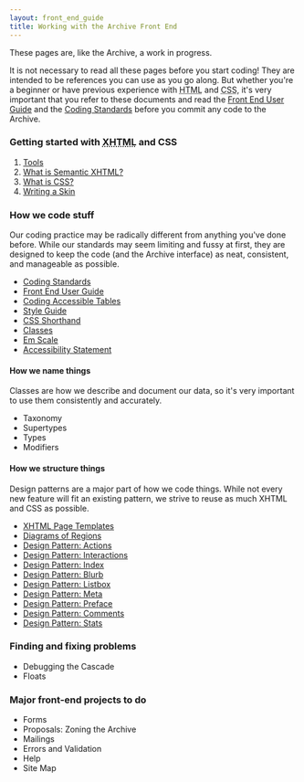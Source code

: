 ```yaml
---
layout: front_end_guide
title: Working with the Archive Front End
---
```

These pages are, like the Archive, a work in progress.

It is not necessary to read all these pages before you start coding! They are intended to be references you can use as you go along. But whether you're a beginner or have previous experience with <abbr title="HyperText Markup Language">HTML</abbr> and <abbr title="Cascading Style Sheets">CSS</abbr>, it's very important that you refer to these documents and read the [Front End User Guide](front-end-user-guide) and the [Coding Standards](coding-standards) before you commit any code to the Archive.

### Getting started with <abbr title="eXtensible HyperText Markup Language">XHTML</abbr> and CSS

1.  [Tools](tools)
2.  [What is Semantic XHTML?](semantic-xhtml)
3.  [What is CSS?](css)
4.  [Writing a Skin](writing-a-skin)
				
### How we code stuff

Our coding practice may be radically different from anything you've done before. While our standards may seem limiting and fussy at first, they are designed to keep the code (and the Archive interface) as neat, consistent, and manageable as possible.

* [Coding Standards](coding-standards)
* [Front End User Guide](front-end-user-guide)
* [Coding Accessible Tables](coding-accessible-tables)
* [Style Guide](style-guide)
* [CSS Shorthand](css-shorthand)
* [Classes](classes)
* [Em Scale](em-scale)
* [Accessibility Statement](accessibility-statement)

#### How we name things

Classes are how we describe and document our data, so it's very important to use them consistently and accurately.

* Taxonomy
* Supertypes
* Types
* Modifiers

#### How we structure things

Design patterns are a major part of how we code things. While not every new feature will fit an existing pattern, we strive to reuse as much XHTML and CSS as possible. 

* [XHTML Page Templates](patterns-xhtml-page-templates)
* [Diagrams of Regions](patterns-regions)
* [Design Pattern: Actions](patterns-actions)
* [Design Pattern: Interactions](patterns-interactions)
* [Design Pattern: Index](patterns-index)
* [Design Pattern: Blurb](patterns-blurb)
* [Design Pattern: Listbox](patterns-listbox)
* [Design Pattern: Meta](patterns-meta)
* [Design Pattern: Preface](patterns-preface)
* [Design Pattern: Comments](patterns-comments)
* [Design Pattern: Stats](patterns-stats)

### Finding and fixing problems

* Debugging the Cascade
* Floats

### Major front-end projects to do

* Forms
* Proposals: Zoning the Archive
* Mailings
* Errors and Validation
* Help
* Site Map